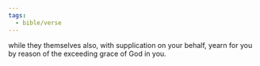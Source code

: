 ```yaml
---
tags:
  - bible/verse
---
```

while they themselves also, with supplication on your behalf, yearn for you by reason of the exceeding grace of God in you.